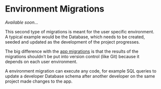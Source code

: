# Environment Migrations

*Available soon...*

This second type of migrations is meant for the user specific environment. A typical example would be the Database, which needs to be created, seeded and updated as the development of the project progresses.

The big difference with the [app migrations](./app-migrations.md) is that the results of the migrations shouldn't be put into version control (like Git) because it depends on each user environment.

A environment migration can execute any code, for example SQL queries to update a developer Database schema after another developer on the same project made changes to the app.
